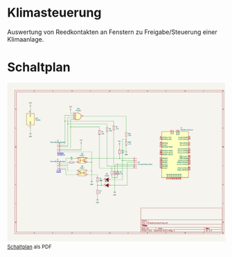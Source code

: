 # Klimasteuerung
Auswertung von Reedkontakten an Fenstern zu Freigabe/Steuerung einer Klimaanlage.

# Schaltplan
![Schaltplan](./Klimasteuerung.png)
<small>[Schaltplan](./Klimasteuerung.pdf) als PDF</small>